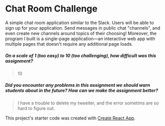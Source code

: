 # Chat Room Challenge

A simple chat room application similar to the Slack. Users will be able to sign up for your application. Send messages in public chat "channels", and even create new channels around topics of their choosing! Moreover, the program I built is a single-page application—an interactive web app with multiple pages that doesn't require any additional page loads.

##### On a scale of 1 (too easy) to 10 (too challenging), how difficult was this assignment? #####
> 10


##### Did you encounter any problems in this assignment we should warn students about in the future? How can we make the assignment better? #####
> I have a trouble to delete my tweeiter, and the error sometims are so hard to figure out. 



This project's starter code was created with [Create React App](https://github.com/facebookincubator/create-react-app).
